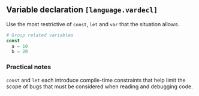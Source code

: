## Variable declaration `[language.vardecl]`

Use the most restrictive of `const`, `let` and `var` that the situation allows.

```nim
# Group related variables
const
  a = 10
  b = 20
```

### Practical notes

`const` and `let` each introduce compile-time constraints that help limit the scope of bugs that must be considered when reading and debugging code.
